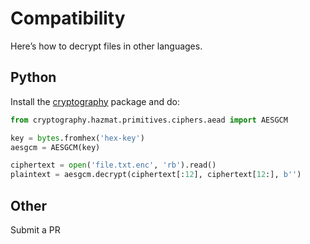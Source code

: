 # Compatibility

Here’s how to decrypt files in other languages.

## Python

Install the [cryptography](https://cryptography.io/en/latest/) package and do:

```py
from cryptography.hazmat.primitives.ciphers.aead import AESGCM

key = bytes.fromhex('hex-key')
aesgcm = AESGCM(key)

ciphertext = open('file.txt.enc', 'rb').read()
plaintext = aesgcm.decrypt(ciphertext[:12], ciphertext[12:], b'')
```

## Other

Submit a PR
